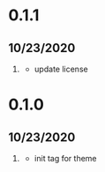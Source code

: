 # 0.1.1
##  10/23/2020

1. [](#improved)
    * update license

# 0.1.0
##  10/23/2020

1. [](#new)
    * init tag for theme



